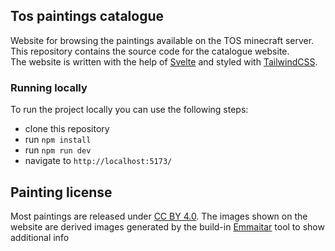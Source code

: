 ## Tos paintings catalogue
Website for browsing the paintings available on the TOS minecraft server. This repository contains the source code for the catalogue website.   
The website is written with the help of [Svelte](https://github.com/sveltejs/svelte) and styled with [TailwindCSS](https://github.com/tailwindlabs/tailwindcss).

### Running locally
To run the project locally you can use the following steps:
-   clone this repository
-   run `npm install`
-   run `npm run dev`
-   navigate to `http://localhost:5173/`


## Painting license
Most paintings are released under [CC BY 4.0](https://creativecommons.org/licenses/by/4.0/).
The images shown on the website are derived images generated by the build-in [Emmaitar](https://github.com/TheChildWalrus/Emmaitar) tool to show additional info
